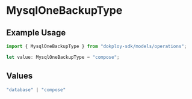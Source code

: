 # MysqlOneBackupType

## Example Usage

```typescript
import { MysqlOneBackupType } from "dokploy-sdk/models/operations";

let value: MysqlOneBackupType = "compose";
```

## Values

```typescript
"database" | "compose"
```